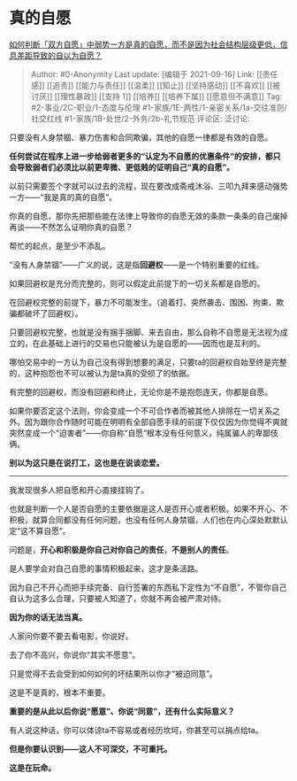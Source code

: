 # 真的自愿
[如何判断「双方自愿」中弱势一方是真的自愿，而不是因为社会结构层级更低，信息差距导致的自以为自愿？](https://www.zhihu.com/question/473154182/answer/2008331097)

> Author: #0-Anonymity
> Last update: [编辑于 2021-09-16]
> Link: [[责任感]] [[追责]] [[能力与责任]] [[温柔]] [[知止]] [[坚持感动]] [[不喜欢]] [[被讨厌]] [[理性暴政]] [[支持 1]] [[培养]] [[培养下属]] [[愿意但不满意]]
> Tag: #2-事业/2C-职业/1-态度与伦理 #1-家族/1E-两性/1-亲密关系/1a-交往准则/社交红线 #1-家族/1B-处世/2-外务/2b-礼节规范
> 评论区:
> 泛讨论:

只要没有人身禁锢、暴力伤害和合同欺骗，其他的自愿一律都是有效的自愿。

**任何尝试在程序上进一步给弱者更多的“认定为不自愿的优惠条件“的安排，都只会导致弱者们必须比以前更卑微、更低贱的证明自己“真的自愿”。**

以前只需要签个字就可以过去的流程，现在要改成斋戒沐浴、三叩九拜来感动强势一方——“我是真的真的自愿”。

你真的自愿，那你先把那些能在法律上导致你的自愿无效的条款一条条的自己废掉再谈——不然怎么证明你真的自愿？

帮忙的起点，是至少不添乱。

“没有人身禁锢”——广义的说，这是指**回避权**——是一个特别重要的红线。

如果回避权是充分而完整的，则可以假定此前提下的一切关系都是自愿的。

在回避权完整的前提下，暴力不可能发生。（追着打、突然袭击、围困、拘束、欺骗都破坏了回避权）。

只要回避权完整，也就是没有捆手捆脚、来去自由，那么自称不自愿是无法视为成立的，在此基础上进行的交易也只能被认为是自愿的——因而也是互利的。

哪怕交易中的一方认为自己没有得到想要的满足，只要ta的回避权自始至终是完整的，这种抱怨也不可以被认为是ta真的受损了的依据。

有完整的回避权，而没有回避和终止，无论你是不是抱怨连天，你都是自愿。

如果你要否定这个法则，你会变成一个不可合作者而被其他人排除在一切关系之外。因为跟你合作随时可能在明明有全部自愿手续的前提下仅仅因为你觉得不爽就突然变成一个“迫害者”——你自称“自愿“根本没有任何意义，纯属骗人的卑鄙伎俩。

**别以为这只是在说打工，这也是在说谈恋爱。**

---

我发现很多人把自愿和开心直接挂钩了。

也就是判断一个人是否自愿的主要依据是这人是否开心或者积极。如果不开心、不积极，就算合同都没有任何问题，也没有任何人身禁锢，人们也在内心深处默默认定“这不算自愿”。

问题是，**开心和积极是你自己对你自己的责任**，**不是别人的责任**。

是人要学会对自己自愿的事情积极起来，这才是条活路。

因为自己不开心而把手续完备、自行签署的东西私下定性为“不自愿”，不管你自己自认为这多么合理，只要被人知道了，你就不再会被严肃对待。

**因为你的话无法当真。**

人家问你要不要去看电影，你说好。

去了你不高兴，你说你“其实不愿意”。

只是觉得不去会受到如何如何的坏结果所以你才“被迫同意”。

这是不是真的，根本不重要。

**重要的是从此以后你说“愿意”、你说“同意”，还有什么实际意义？**

有人说这种话，你可以体谅ta不容易或者经历坎坷，你甚至可以捐点给ta。

**但是你要认识到——这人不可深交，不可重托。**

**这是在玩命。**
